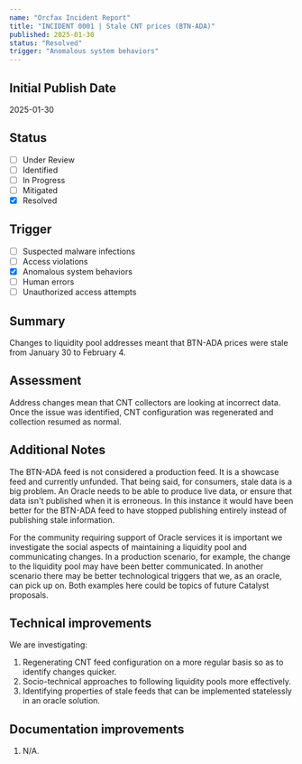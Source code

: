 ```yaml
---
name: "Orcfax Incident Report"
title: "INCIDENT 0001 | Stale CNT prices (BTN-ADA)"
published: 2025-01-30
status: "Resolved"
trigger: "Anomalous system behaviors"
---
```


## Initial Publish Date

2025-01-30

## Status

-   [ ] Under Review
-   [ ] Identified
-   [ ] In Progress
-   [ ] Mitigated
-   [x] Resolved

## Trigger

-   [ ] Suspected malware infections
-   [ ] Access violations
-   [x] Anomalous system behaviors
-   [ ] Human errors
-   [ ] Unauthorized access attempts

## Summary

Changes to liquidity pool addresses meant that BTN-ADA prices were stale from
January 30 to February 4.

## Assessment

Address changes mean that CNT collectors are looking at incorrect data. Once
the issue was identified, CNT configuration was regenerated and collection
resumed as normal.

## Additional Notes

The BTN-ADA feed is not considered a production feed. It is a showcase feed
and currently unfunded. That being said, for consumers, stale data is a big
problem. An Oracle needs to be able to produce live data, or ensure that data
isn't published when it is erroneous. In this instance it would have been better
for the BTN-ADA feed to have stopped publishing entirely instead of publishing
stale information.

For the community requiring support of Oracle services it is important we
investigate the social aspects of maintaining a liquidity pool and
communicating changes. In a production scenario, for example, the change to the
liquidity pool may have been better communicated. In another scenario there
may be better technological triggers that we, as an oracle, can pick up on.
Both examples here could be topics of future Catalyst proposals.

## Technical improvements

We are investigating:

1. Regenerating CNT feed configuration on a more regular basis so as to identify
   changes quicker.
1. Socio-technical approaches to following liquidity pools more effectively.
1. Identifying properties of stale feeds that can be implemented statelessly
   in an oracle solution.

## Documentation improvements

1. N/A.
